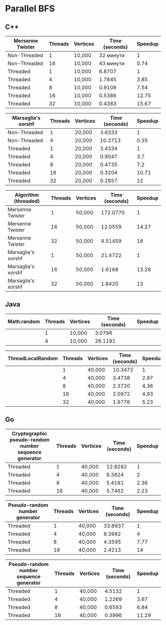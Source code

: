 # Parallel BFS

## C++

| Mersenne Twister | Threads | Vertices | Time (seconds) | Speedup |
| ---------------- | ------- | -------- | -------------- | ------- |
| Non-Threaded     | 1       | 10,000   | 32 минути      | 1       |
| Non-Threaded     | 16      | 10,000   | 43 минути      | 0.74    |
| Threaded         | 1       | 10,000   | 6.8707         | 1       |
| Threaded         | 4       | 10,000   | 1.7845         | 3.85    |
| Threaded         | 8       | 10,000   | 0.9108         | 7.54    |
| Threaded         | 16      | 10,000   | 0.5386         | 12.75   |
| Threaded         | 32      | 10,000   | 0.4383         | 15.67   |

| Marsaglia's xorshf | Threads | Vertices | Time (seconds) | Speedup |
| ------------------ | ------- | -------- | -------------- | ------- |
| Non-Threaded       | 1       | 20,000   | 3.6333         | 1       |
| Non-Threaded       | 4       | 20,000   | 10.3713        | 0.35    |
| Threaded           | 1       | 20,000   | 3.4334         | 1       |
| Threaded           | 4       | 20,000   | 0.9047         | 3.7     |
| Threaded           | 8       | 20,000   | 0.4735         | 7.2     |
| Threaded           | 16      | 20,000   | 0.3204         | 10.71   |
| Threaded           | 32      | 20,000   | 0.2857         | 12      |

| Algorithm (threaded) | Threads | Vertices | Time (seconds) | Speedup |
| -------------------- | ------- | -------- | -------------- | ------- |
| Mersenne Twister     | 1       | 50,000   | 172.0770       | 1       |
| Mersenne Twister     | 16      | 50,000   | 12.0559        | 14.27   |
| Mersenne Twister     | 32      | 50,000   | 9.51459        | 18      |
| Marsaglia's xorshf   | 1       | 50,000   | 21.4722        | 1       |
| Marsaglia's xorshf   | 16      | 50,000   | 1.6168         | 13.28   |
| Marsaglia's xorshf   | 32      | 50,000   | 1.6420         | 13      |

## Java

| Math.random | Threads | Vertices | Time (seconds) | Speedup |
| ----------- | ------- | -------- | -------------- | ------- |
|             | 1       | 10,000   | 3.0796         |         |
|             | 4       | 10,000   | 26.1181        |         |

| ThreadLocalRandom | Threads | Vertices | Time (seconds) | Speedup |
| ----------------- | ------- | -------- | -------------- | ------- |
|                   | 1       | 40,000   | 10.3472        | 1       |
|                   | 4       | 40,000   | 3.4738         | 2.97    |
|                   | 8       | 40,000   | 2.3720         | 4.36    |
|                   | 16      | 40,000   | 2.0972         | 4.93    |
|                   | 32      | 40,000   | 1.9776         | 5.23    |

## Go

| Cryptographic pseudo-random number sequence generator | Threads | Vertices | Time (seconds) | Speedup |
| ----------------------------------------------------- | ------- | -------- | -------------- | ------- |
| Threaded                                              | 1       | 40,000   | 12.8282        | 1       |
| Threaded                                              | 4       | 40,000   | 6.3824         | 2       |
| Threaded                                              | 8       | 40,000   | 5.4181         | 2.36    |
| Threaded                                              | 16      | 40,000   | 5.7462         | 2.23    |

| Pseudo-random number generator | Threads | Vertices | Time (seconds) | Speedup |
| ------------------------------ | ------- | -------- | -------------- | ------- |
| Threaded                       | 1       | 40,000   | 33.8937        | 1       |
| Threaded                       | 4       | 40,000   | 8.3982         | 4       |
| Threaded                       | 8       | 40,000   | 4.3595         | 7.77    |
| Threaded                       | 16      | 40,000   | 2.4213         | 14      |

| Pseudo-random number sequence generator | Threads | Vertices | Time (seconds) | Speedup |
| --------------------------------------- | ------- | -------- | -------------- | ------- |
| Threaded                                | 1       | 40,000   | 4.5132         | 1       |
| Threaded                                | 4       | 40,000   | 1.2269         | 3.67    |
| Threaded                                | 8       | 40,000   | 0.6593         | 6.84    |
| Threaded                                | 16      | 40,000   | 0.3996         | 11.29   |

